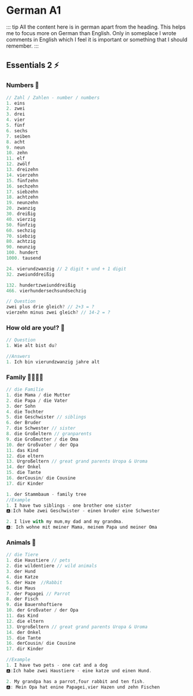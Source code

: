 # German A1

::: tip
All the content here is in german apart from the heading. This helps me to focus more on German than English. Only in someplace I wrote comments in English which I feel it is important or something that I should remember.
:::
## Essentials 2 ⚡


### Numbers 🔢

```js
// Zahl / Zahlen - number / numbers
1. eins
2. zwei
3. drei
4. vier
5. fünf
6. sechs
7. seiben
8. acht
9. neun
10. zehn
11. elf
12. zwölf
13. dreizehn
14. vierzehn
15. fünfzehn
16. sechzehn
17. siebzehn
18. achtzehn
19. neunzehn
20. zwanzig
30. dreißig
40. vierzig
50. fünfzig
60. sechzig
70. siebzig
80. achtzig
90. neunzig
100. hundert
1000. tausend

24. vierundzwanzig // 2 digit + und + 1 digit
32. zweiunddreißig

132. hundertzweiunddreißig
466. vierhundersechsundsechzig

// Question
zwei plus drie gleich? // 2+3 = ?
vierzehn minus zwei gleich? // 14-2 = ?
```
### How old are you⁉ 🤔
```js
// Question
1. Wie alt bist du?
```
```js
//Answers
1. Ich bin vierundzwanzig jahre alt
```
### Family 👨‍👩‍👧‍👦
```js
// die Familie
1. die Mama / die Mutter
2. die Papa / die Vater
3. der Sohn
4. die Tochter
5. die Geschwister // siblings
6. der Bruder
7. die Schwester // sister
8. die Großeltern // granparents
9. die Großmutter / die Oma
10. der Großvater / der Opa
11. das Kind
12. die eltern
13. Urgroßeltern // great grand parents Uropa & Uroma
14. der Onkel
15. die Tante
16. derCousin/ die Cousine
17. dir Kinder
```
```js
1. der Stammbaum - family tree
//Example
1. I have two siblings - one brother one sister
🅰:Ich habe zwei Geschwister - einen bruder eine Schwester

2. I live with my mum,my dad and my grandma.
🅰: Ich wohne mit meiner Mama, meinem Papa und meiner Oma
```

### Animals 🦮
```js
// die Tiere
1. die Haustiere // pets
2. die wildentiere // wild animals
3. der Hund  
4. die Katze
5. der Haze  //Rabbit
6. die Maus
7. der Papagei // Parrot
8. der Fisch
9. die Bauernhoftiere 
10. der Großvater / der Opa
11. das Kind
12. die eltern
13. Urgroßeltern // great grand parents Uropa & Uroma
14. der Onkel
15. die Tante
16. derCousin/ die Cousine
17. dir Kinder

```

```js
//Example
1. I have two pets - one cat and a dog
🅰:Ich habe zwei Haustiere - eine katze und einen Hund.

2. My grandpa has a parrot,four rabbit and ten fish.
🅰: Mein Opa hat enine Papagei,vier Hazen und zehn Fischen
```